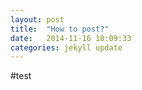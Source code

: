 ```yaml
---
layout: post
title:  "How to post?"
date:   2014-11-16 10:09:33
categories: jekyll update
---
```

#test
